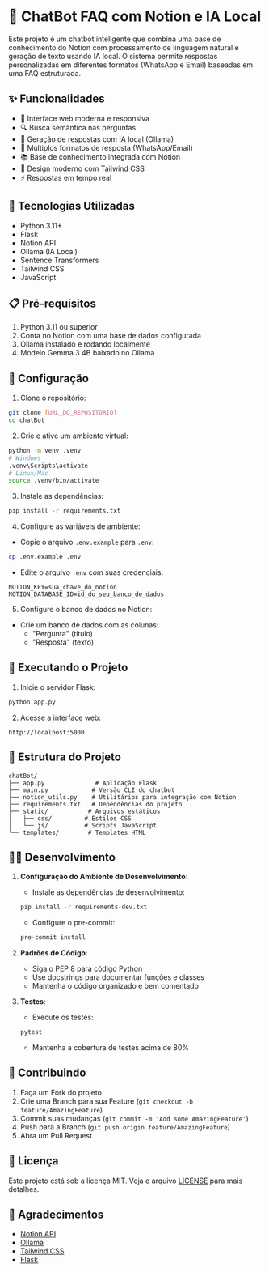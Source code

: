 # 🤖 ChatBot FAQ com Notion e IA Local

Este projeto é um chatbot inteligente que combina uma base de conhecimento do Notion com processamento de linguagem natural e geração de texto usando IA local. O sistema permite respostas personalizadas em diferentes formatos (WhatsApp e Email) baseadas em uma FAQ estruturada.

## ✨ Funcionalidades

- 💬 Interface web moderna e responsiva
- 🔍 Busca semântica nas perguntas
- 🤖 Geração de respostas com IA local (Ollama)
- 📱 Múltiplos formatos de resposta (WhatsApp/Email)
- 📚 Base de conhecimento integrada com Notion
- 🎨 Design moderno com Tailwind CSS
- ⚡ Respostas em tempo real

## 🚀 Tecnologias Utilizadas

- Python 3.11+
- Flask
- Notion API
- Ollama (IA Local)
- Sentence Transformers
- Tailwind CSS
- JavaScript

## 📋 Pré-requisitos

1. Python 3.11 ou superior
2. Conta no Notion com uma base de dados configurada
3. Ollama instalado e rodando localmente
4. Modelo Gemma 3 4B baixado no Ollama

## 🔧 Configuração

1. Clone o repositório:
```bash
git clone [URL_DO_REPOSITÓRIO]
cd chatBot
```

2. Crie e ative um ambiente virtual:
```bash
python -m venv .venv
# Windows
.venv\Scripts\activate
# Linux/Mac
source .venv/bin/activate
```

3. Instale as dependências:
```bash
pip install -r requirements.txt
```

4. Configure as variáveis de ambiente:
- Copie o arquivo `.env.example` para `.env`:
```bash
cp .env.example .env
```
- Edite o arquivo `.env` com suas credenciais:
```
NOTION_KEY=sua_chave_do_notion
NOTION_DATABASE_ID=id_do_seu_banco_de_dados
```

5. Configure o banco de dados no Notion:
- Crie um banco de dados com as colunas:
  - "Pergunta" (título)
  - "Resposta" (texto)

## 🚀 Executando o Projeto

1. Inicie o servidor Flask:
```bash
python app.py
```

2. Acesse a interface web:
```
http://localhost:5000
```

## 📝 Estrutura do Projeto

```
chatBot/
├── app.py              # Aplicação Flask
├── main.py            # Versão CLI do chatbot
├── notion_utils.py    # Utilitários para integração com Notion
├── requirements.txt   # Dependências do projeto
├── static/           # Arquivos estáticos
│   ├── css/         # Estilos CSS
│   └── js/          # Scripts JavaScript
└── templates/        # Templates HTML
```

## 👩‍💻 Desenvolvimento

1. **Configuração do Ambiente de Desenvolvimento**:
   - Instale as dependências de desenvolvimento:
   ```bash
   pip install -r requirements-dev.txt
   ```
   - Configure o pre-commit:
   ```bash
   pre-commit install
   ```

2. **Padrões de Código**:
   - Siga o PEP 8 para código Python
   - Use docstrings para documentar funções e classes
   - Mantenha o código organizado e bem comentado

3. **Testes**:
   - Execute os testes:
   ```bash
   pytest
   ```
   - Mantenha a cobertura de testes acima de 80%

## 🤝 Contribuindo

1. Faça um Fork do projeto
2. Crie uma Branch para sua Feature (`git checkout -b feature/AmazingFeature`)
3. Commit suas mudanças (`git commit -m 'Add some AmazingFeature'`)
4. Push para a Branch (`git push origin feature/AmazingFeature`)
5. Abra um Pull Request

## 📄 Licença

Este projeto está sob a licença MIT. Veja o arquivo [LICENSE](LICENSE) para mais detalhes.

## 🙏 Agradecimentos

- [Notion API](https://developers.notion.com/)
- [Ollama](https://ollama.ai/)
- [Tailwind CSS](https://tailwindcss.com/)
- [Flask](https://flask.palletsprojects.com/)
